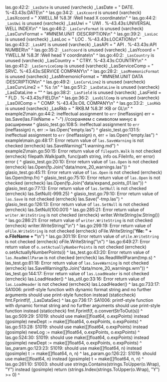 las.go:42:2: `_LasDate` is unused (varcheck)
	_LasDate           = " DATE.  %-43.43s:DATE\n"
	^
las.go:34:2: `_LasXcoord` is unused (varcheck)
	_LasXcoord         = " XWELL.M %8.3f                                   :Well head X coordinate\n"
	^
las.go:44:2: `_LasUwi` is unused (varcheck)
	_LasUwi            = " UWI .  %-43.43s:UNIVERSAL WELL INDEX\n"
	^
las.go:46:2: `_LasCurvFormat` is unused (varcheck)
	_LasCurvFormat     = "#MNEM.UNIT                 :DESCRIPTION\n"
	^
las.go:39:2: `_LasLoc` is unused (varcheck)
	_LasLoc            = " LOC .  %-43.43s:LOCATION\n"
	^
las.go:43:2: `_LasAPI` is unused (varcheck)
	_LasAPI            = " API .  %-43.43s:API NUMBER\n"
	^
las.go:35:2: `_LasYcoord` is unused (varcheck)
	_LasYcoord         = " YWELL.M %8.3f                                   :Well head Y coordinate\n"
	^
las.go:40:2: `_LasCountry` is unused (varcheck)
	_LasCountry        = " CTRY.  %-43.43s:COUNTRY\n"
	^
las.go:41:2: `_LasServiceComp` is unused (varcheck)
	_LasServiceComp    = " SRVC.  %-43.43s:SERVICE COMPANY\n"
	^
las.go:28:2: `_LasMnemonicFormat` is unused (varcheck)
	_LasMnemonicFormat = "#MNEM.UNIT DATA                                  :DESCRIPTION\n"
	^
las.go:49:2: `_LasCurvLine2` is unused (varcheck)
	_LasCurvLine2      = " %s                        :\n"
	^
las.go:51:2: `_LasDataLine` is unused (varcheck)
	_LasDataLine       = ""
	^
las.go:38:2: `_LasField` is unused (varcheck)
	_LasField          = " FLD .  %-43.43s:FIELD\n"
	^
las.go:36:2: `_LasOilComp` is unused (varcheck)
	_LasOilComp        = " COMP.  %-43.43s:OIL COMPANY\n"
	^
las.go:33:2: `_LasRkb` is unused (varcheck)
	_LasRkb            = " RKB.M %8.3f                                     :KB or GL\n"
	^
example2\main.go:44:2: ineffectual assignment to `err` (ineffassign)
	err = las.Save(las.FileName + "-") //сохраняем с символом минус в расширении
	^
glasio_test.go:108:5: ineffectual assignment to `err` (ineffassign)
	n, err := las.Open("empty.las")
	   ^
glasio_test.go:131:5: ineffectual assignment to `err` (ineffassign)
	n, err = las.Open("empty.las")
	   ^
example\main.go:48:17: Error return value of `las.SaveWarning` is not checked (errcheck)
	las.SaveWarning("1.warning.md")
	               ^
example2\main.go:50:15: Error return value of `filepath.Walk` is not checked (errcheck)
	filepath.Walk(path, func(path string, info os.FileInfo, err error) error {
	             ^
glasio_test.go:20:10: Error return value of `las.Open` is not checked (errcheck)
	las.Open(fp.Join("data/more_20_warnings.las"))
	        ^
glasio_test.go:45:11: Error return value of `las.Open` is not checked (errcheck)
		las.Open(tmp.fn)
		        ^
glasio_test.go:75:10: Error return value of `las.Open` is not checked (errcheck)
	las.Open(fp.Join("data/expand_points_01.las"))
	        ^
glasio_test.go:77:13: Error return value of `las.SetNull` is not checked (errcheck)
	las.SetNull(-999.25)
	           ^
glasio_test.go:79:10: Error return value of `las.Save` is not checked (errcheck)
	las.Save("-tmp.las")
	        ^
glasio_test.go:126:13: Error return value of `las.SetNull` is not checked (errcheck)
	las.SetNull(100.001)
	           ^
las.go:285:21: Error return value of `writer.WriteString` is not checked (errcheck)
		writer.WriteString(w.String())
		                  ^
las.go:286:21: Error return value of `writer.WriteString` is not checked (errcheck)
		writer.WriteString("\n")
		                  ^
las.go:299:19: Error return value of `oFile.WriteString` is not checked (errcheck)
	oFile.WriteString("**file: " + o.FileName + "**\n")
	                 ^
las.go:301:19: Error return value of `oFile.WriteString` is not checked (errcheck)
	oFile.WriteString("\n")
	                 ^
las.go:649:27: Error return value of `o.setActuallyNumberPoints` is not checked (errcheck)
	o.setActuallyNumberPoints(i)
	                         ^
las_test.go:43:20: Error return value of `las.ReadWellParam` is not checked (errcheck)
		las.ReadWellParam(tmp.s)
		                 ^
las_test.go:81:18: Error return value of `las.SaveWarning` is not checked (errcheck)
		las.SaveWarning(fp.Join("data/more_20_warnings.wrn"))
		               ^
las_test.go:144:17: Error return value of `las.LoadHeader` is not checked (errcheck)
		las.LoadHeader()
		              ^
las_util.go:33:16: Error return value of `las.LoadHeader` is not checked (errcheck)
	las.LoadHeader()
	              ^
las.go:733:17: SA1006: printf-style function with dynamic format string and no further arguments should use print-style function instead (staticcheck)
	fmt.Fprintf(f, _LasDataSec)
	               ^
las.go:736:17: SA1006: printf-style function with dynamic format string and no further arguments should use print-style function instead (staticcheck)
	fmt.Fprintf(f, o.convertStrToOut(s))
	               ^
las.go:509:29: S1019: should use make([]float64, o.expPoints) instead (gosimple)
	newDept := make([]float64, o.expPoints, o.expPoints)
	                           ^
las.go:513:28: S1019: should use make([]float64, o.expPoints) instead (gosimple)
	newLog := make([]float64, o.expPoints, o.expPoints)
	                          ^
las.go:524:30: S1019: should use make([]float64, o.expPoints) instead (gosimple)
		newDept := make([]float64, o.expPoints, o.expPoints)
		                           ^
las_param.go:123:23: S1019: should use make([]float64, n) instead (gosimple)
	t := make([]float64, n, n)
	                     ^
las_param.go:126:22: S1019: should use make([]float64, n) instead (gosimple)
	t = make([]float64, n, n)
	                    ^
las.go:261:10: S1003: should use strings.Contains(strings.ToUpper(o.Wrap), "Y") instead (gosimple)
	return (strings.Index(strings.ToUpper(o.Wrap), "Y") >= 0)
	        ^

